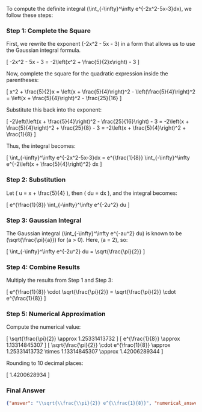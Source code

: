 To compute the definite integral \(\int_{-\infty}^\infty e^{-2x^2-5x-3}dx\), we follow these steps:

### Step 1: Complete the Square
First, we rewrite the exponent \(-2x^2 - 5x - 3\) in a form that allows us to use the Gaussian integral formula. 

\[
-2x^2 - 5x - 3 = -2\left(x^2 + \frac{5}{2}x\right) - 3
\]

Now, complete the square for the quadratic expression inside the parentheses:

\[
x^2 + \frac{5}{2}x = \left(x + \frac{5}{4}\right)^2 - \left(\frac{5}{4}\right)^2 = \left(x + \frac{5}{4}\right)^2 - \frac{25}{16}
\]

Substitute this back into the exponent:

\[
-2\left(\left(x + \frac{5}{4}\right)^2 - \frac{25}{16}\right) - 3 = -2\left(x + \frac{5}{4}\right)^2 + \frac{25}{8} - 3 = -2\left(x + \frac{5}{4}\right)^2 + \frac{1}{8}
\]

Thus, the integral becomes:

\[
\int_{-\infty}^\infty e^{-2x^2-5x-3}dx = e^{\frac{1}{8}} \int_{-\infty}^\infty e^{-2\left(x + \frac{5}{4}\right)^2} dx
\]

### Step 2: Substitution
Let \( u = x + \frac{5}{4} \), then \( du = dx \), and the integral becomes:

\[
e^{\frac{1}{8}} \int_{-\infty}^\infty e^{-2u^2} du
\]

### Step 3: Gaussian Integral
The Gaussian integral \(\int_{-\infty}^\infty e^{-au^2} du\) is known to be \(\sqrt{\frac{\pi}{a}}\) for \(a > 0\). Here, \(a = 2\), so:

\[
\int_{-\infty}^\infty e^{-2u^2} du = \sqrt{\frac{\pi}{2}}
\]

### Step 4: Combine Results
Multiply the results from Step 1 and Step 3:

\[
e^{\frac{1}{8}} \cdot \sqrt{\frac{\pi}{2}} = \sqrt{\frac{\pi}{2}} \cdot e^{\frac{1}{8}}
\]

### Step 5: Numerical Approximation
Compute the numerical value:

\[
\sqrt{\frac{\pi}{2}} \approx 1.25331413732
\]
\[
e^{\frac{1}{8}} \approx 1.13314845307
\]
\[
\sqrt{\frac{\pi}{2}} \cdot e^{\frac{1}{8}} \approx 1.25331413732 \times 1.13314845307 \approx 1.42006289344
\]

Rounding to 10 decimal places:

\[
1.4200628934
\]

### Final Answer
```json
{"answer": "\\sqrt{\\frac{\\pi}{2}} e^{\\frac{1}{8}}", "numerical_answer": "1.4200628934"}
```